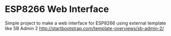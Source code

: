 # ESP8266 Web Interface

Simple project to make a web interface for ESP8266 using external template like SB Admin 2 http://startbootstrap.com/template-overviews/sb-admin-2/